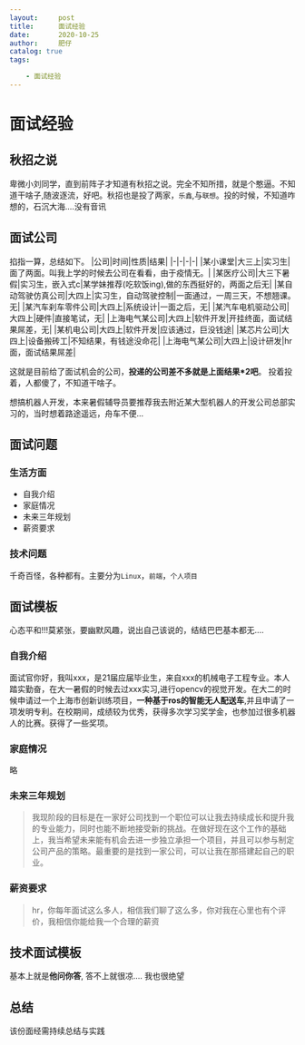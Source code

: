 ```yaml
---
layout:     post
title:      面试经验
date:       2020-10-25
author:     肥仔
catalog: true
tags:

    - 面试经验
--- 
```

# 面试经验
## 秋招之说
卑微小刘同学，直到前阵子才知道有秋招之说。完全不知所措，就是个憨逼。不知道干啥子,随波逐流，好吧。秋招也是投了两家，`乐鑫`,与`联想`。投的时候，不知道咋想的，石沉大海....没有音讯
## 面试公司
掐指一算，总结如下。
|公司|时间|性质|结果|
|-|-|-|-|
|某小课堂|大三上|实习生|面了两面。叫我上学的时候去公司在看看，由于疫情无。|
|某医疗公司|大三下暑假|实习生，嵌入式c|某学妹推荐(吃软饭ing),做的东西挺好的，两面之后无|
|某自动驾驶仿真公司|大四上|实习生，自动驾驶控制|一面通过，一周三天，不想翘课。无|
|某汽车刹车零件公司|大四上|系统设计|一面之后，无|
|某汽车电机驱动公司|大四上|硬件|直接笔试，无|
|上海电气某公司|大四上|软件开发|开挂终面，面试结果屌差，无|
|某机电公司|大四上|软件开发|应该通过，巨没钱途|
|某芯片公司|大四上|设备搬砖工|不知结果，有钱途没命花|
|上海电气某公司|大四上|设计研发|hr面，面试结果屌差|

这就是目前给了面试机会的公司，**投递的公司差不多就是上面结果*2吧**。
投着投着，人都傻了，不知道干啥子。

想搞机器人开发，本来暑假辅导员要推荐我去附近某大型机器人的开发公司总部实习的，当时想着路途遥远，舟车不便...
## 面试问题
          
### 生活方面
- 自我介绍
- 家庭情况
- 未来三年规划
- 薪资要求

### 技术问题
千奇百怪，各种都有。主要分为`Linux`，`前端`，`个人项目`

## 面试模板
心态平和!!!莫紧张，要幽默风趣，说出自己该说的，结结巴巴基本都无....
### 自我介绍
面试官你好，我叫xxx，是21届应届毕业生，来自xxx的机械电子工程专业。本人踏实勤奋，在大一暑假的时候去过xxx实习,进行opencv的视觉开发。在大二的时候申请过一个上海市创新训练项目，**一种基于ros的智能无人配送车**,并且申请了一项发明专利。在校期间，成绩较为优秀，获得多次学习奖学金，也参加过很多机器人的比赛。获得了一些奖项。
### 家庭情况
略
### 未来三年规划

>我现阶段的目标是在一家好公司找到一个职位可以让我去持续成长和提升我的专业能力，同时也能不断地接受新的挑战。在做好现在这个工作的基础上，我当希望未来能有机会去进一步独立承担一个项目，并且可以参与制定公司产品的策略。最重要的是找到一家公司，可以让我在那搭建起自己的职业。

### 薪资要求

>hr，你每年面试这么多人，相信我们聊了这么多，你对我在心里也有个评价，我相信你能给我一个合理的薪资

## 技术面试模板
基本上就是**他问你答**,
答不上就很凉....
我也很绝望

## 总结
该份面经需持续总结与实践
